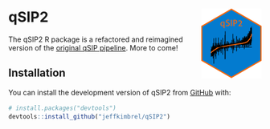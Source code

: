 
<!-- README.md is generated from README.Rmd. Please edit that file -->

# qSIP2 <a href="https://jeffkimbrel.github.io/qSIP2/"><img src="man/figures/logo.png" align="right" height="139" /></a>

<!-- badges: start -->
<!-- badges: end -->

The qSIP2 R package is a refactored and reimagined version of the
[original qSIP
pipeline](https://bitbucket.org/QuantitativeSIP/qsip_repo). More to
come!

## Installation

You can install the development version of qSIP2 from
[GitHub](https://github.com/) with:

``` r
# install.packages("devtools")
devtools::install_github("jeffkimbrel/qSIP2")
```
